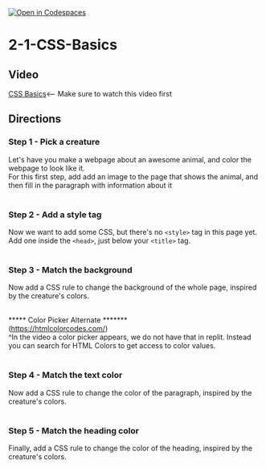 [![Open in Codespaces](https://classroom.github.com/assets/launch-codespace-2972f46106e565e64193e422d61a12cf1da4916b45550586e14ef0a7c637dd04.svg)](https://classroom.github.com/open-in-codespaces?assignment_repo_id=20735984)
# 2-1-CSS-Basics <br>

## Video 
[CSS Basics](https://youtu.be/dC34rfY8Eyk)<-- Make sure to watch this video first

## Directions 
### Step 1 - Pick a creature <br>
Let's have you make a webpage about an awesome animal, and color the webpage to look like it.
<br>
For this first step, add add an image to the page that shows the animal, and then fill in the paragraph with information about it
<br><br>
### Step 2 - Add a style tag<br>
Now we want to add some CSS, but there's no `<style>` tag in this page yet. Add one inside the `<head>`, just below your `<title>` tag.
<br><br>
### Step 3 - Match the background<br>
Now add a CSS rule to change the background of the whole page, inspired by the creature's colors.
<br><br>

***** Color Picker Alternate *******<br>
(https://htmlcolorcodes.com/)<br>
^In the video a color picker appears, we do not have that in replit.  Instead you can search for HTML Colors to get access to color values.<br>
<br>
### Step 4 - Match the text color<br>
Now add a CSS rule to change the color of the paragraph, inspired by the creature's colors.
<br><br>
### Step 5 - Match the heading color<br>
Finally, add a CSS rule to change the color of the heading, inspired by the creature's colors.
